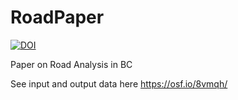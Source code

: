 # RoadPaper
[![DOI](https://zenodo.org/badge/515207082.svg)](https://zenodo.org/doi/10.5281/zenodo.11639456)

Paper on Road Analysis in BC

See input and output data here https://osf.io/8vmqh/
